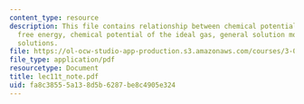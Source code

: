 ```yaml
---
content_type: resource
description: This file contains relationship between chemical potential and gibbs
  free energy, chemical potential of the ideal gas, general solution model and ideal
  solutions.
file: https://ol-ocw-studio-app-production.s3.amazonaws.com/courses/3-012-fundamentals-of-materials-science-fall-2005/fa8c38555a138d5b6287be8c4905e324_lec11t_note.pdf
file_type: application/pdf
resourcetype: Document
title: lec11t_note.pdf
uid: fa8c3855-5a13-8d5b-6287-be8c4905e324
---
```

